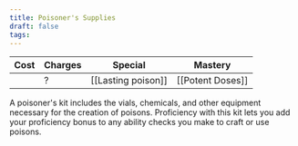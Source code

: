 ```yaml
---
title: Poisoner's Supplies
draft: false
tags:
---
```

| **Cost** | **Charges** | Special                  | **Mastery**              |
| -------- | ----------- | ------------------------ | ------------------------ |
|          | ?           | [[Lasting poison]]       | [[Potent Doses]]         |
A poisoner's kit includes the vials, chemicals, and other equipment necessary for the creation of poisons. Proficiency with this kit lets you add your proficiency bonus to any ability checks you make to craft or use poisons.